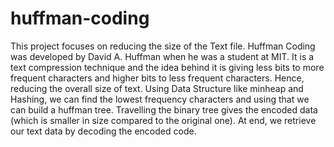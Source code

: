 # huffman-coding
This project focuses on reducing the size of the Text file. Huffman Coding was developed by David A. Huffman when he was a student at MIT. It is a text compression technique and the idea behind it is giving less bits to more frequent characters and higher bits to less frequent characters. Hence, reducing the overall size of text. Using Data Structure like minheap and Hashing, we can find the lowest frequency characters and using that we can build a huffman tree. Travelling the binary tree gives the encoded data (which is smaller in size compared to the original one). At end, we retrieve our text data by decoding the encoded code.
